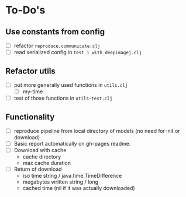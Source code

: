 # To-Do's
## Use constants from config
- [ ] refactor `reproduce.communicate.clj`
- [ ] read serialized config in `test_1_with_deepimagej.clj`

## Refactor utils
- [ ] put more generally used functions in `utils.clj`
    + [ ] my-time
- [ ] test of those functions in `utils-test.clj`

## Functionality

- [ ] reproduce pipeline from local directory of models (no need for init or download) 
- [ ] Basic report automatically on gh-pages readme.
- [ ] Download with cache
  + cache directory
  + max cache duration
- [ ] Return of download
  + iso time string / java.time.TimeDifference
  + megabytes written string / long 
  + cached time (nil if it was actually downloaded)